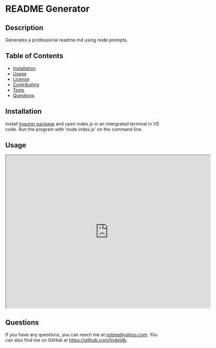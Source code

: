 # README Generator

## Description
Generates a professional readme.md using node prompts.



## Table of Contents
- [Installation](#installation)
- [Usage](#usage)
- [License](#license)
- [Contributing](#contributing)
- [Tests](#tests)
- [Questions](#questions)

## Installation
Install [Inquirer package](https://www.npmjs.com/package/inquirer/v/8.2.4) and open index.js in an intergrated terminal in VS code. Run the program with 'node index.js' on the command line.

## Usage
<iframe src="https://drive.google.com/file/d/1-eVELE316r6Z8UkXfCaAKRwwZ4n5VJuF/preview" width="640" height="480"></iframe>

## Questions
If you have any questions, you can reach me at notme@yahoo.com.
You can also find me on GitHub at https://github.com/lindstdb.
